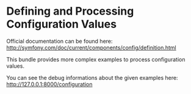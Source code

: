 Defining and Processing Configuration Values
============================================

Official documentation can be found here: http://symfony.com/doc/current/components/config/definition.html

This bundle provides more complex examples to process configuration values.

You can see the debug informations about the given examples here: http://127.0.0.1:8000/configuration
